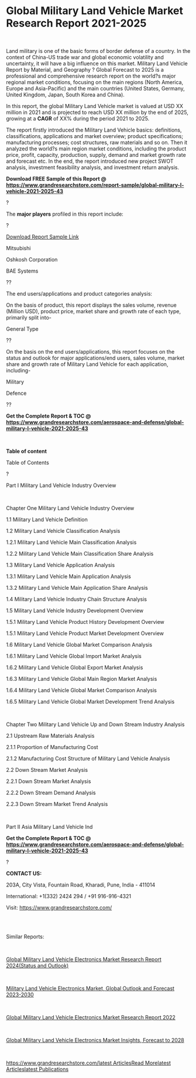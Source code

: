 <h1>Global Military Land Vehicle Market Research Report 2021-2025</h1><br/><p>Land military is one of the basic forms of border defense of a country. In the context of China-US trade war and global economic volatility and uncertainty, it will have a big influence on this market. Military Land Vehicle Report by Material, and Geography ? Global Forecast to 2025 is a professional and comprehensive research report on the world?s major regional market conditions, focusing on the main regions (North America, Europe and Asia-Pacific) and the main countries (United States, Germany, United Kingdom, Japan, South Korea and China).</p>
 
 
 
 <p>In this report, the global Military Land Vehicle market is valued at USD XX million in 2021 and is projected to reach USD XX million by the end of 2025, growing at a <strong>CAGR</strong> of XX% during the period 2021 to 2025.</p>
 
 
 
 <p>The report firstly introduced the Military Land Vehicle basics: definitions, classifications, applications and market overview; product specifications; manufacturing processes; cost structures, raw materials and so on. Then it analyzed the world?s main region market conditions, including the product price, profit, capacity, production, supply, demand and market growth rate and forecast etc. In the end, the report introduced new project SWOT analysis, investment feasibility analysis, and investment return analysis.</p>
 
 
 
 <div><b>Download FREE Sample of this Report @ <a href="https://www.grandresearchstore.com/report-sample/global-military-l-vehicle-2021-2025-43">https://www.grandresearchstore.com/report-sample/global-military-l-vehicle-2021-2025-43</a></b></div>
 
 
 
 <p>? </p>
 
 
 
 <p>The <strong>major players</strong> profiled in this report include:</p>
 
 
 
 <p>? </p>
 
 
 
 <p><a href="https://www.grandresearchstore.com/mr-admin/report-sample/global-military-l-vehicle-2021-2025-43">Download Report Sample Link</a></p>
 
 
 
 <p>Mitsubishi</p>
 
 
 
 <p>Oshkosh Corporation</p>
 
 
 
 <p>BAE Systems</p>
 
 
 
 <p>??</p>
 
 
 
 <p>The end users/applications and product categories analysis:</p>
 
 
 
 <p>On the basis of product, this report displays the sales volume, revenue (Million USD), product price, market share and growth rate of each type, primarily split into-</p>
 
 
 
 <p>General Type</p>
 
 
 
 <p>??</p>
 
 
 
 <p>On the basis on the end users/applications, this report focuses on the status and outlook for major applications/end users, sales volume, market share and growth rate of Military Land Vehicle for each application, including-</p>
 
 
 
 <p>Military</p>
 
 
 
 <p>Defence</p>
 
 
 
 <p>??</p>
 
 
 
 <div><b>Get the Complete Report & TOC @ <a href="https://www.grandresearchstore.com/aerospace-and-defense/global-military-l-vehicle-2021-2025-43">https://www.grandresearchstore.com/aerospace-and-defense/global-military-l-vehicle-2021-2025-43</a></b></div>
 
 
 
 <p><br />
 
 <b>Table of content</b></p>
 
 
 
 <p>Table of Contents<br />
 
 ?<br />
 
 Part I Military Land Vehicle Industry Overview<br />
 
 <br />
 
 Chapter One Military Land Vehicle Industry Overview<br />
 
 1.1 Military Land Vehicle Definition<br />
 
 1.2 Military Land Vehicle Classification Analysis<br />
 
 1.2.1 Military Land Vehicle Main Classification Analysis<br />
 
 1.2.2 Military Land Vehicle Main Classification Share Analysis<br />
 
 1.3 Military Land Vehicle Application Analysis<br />
 
 1.3.1 Military Land Vehicle Main Application Analysis<br />
 
 1.3.2 Military Land Vehicle Main Application Share Analysis<br />
 
 1.4 Military Land Vehicle Industry Chain Structure Analysis<br />
 
 1.5 Military Land Vehicle Industry Development Overview<br />
 
 1.5.1 Military Land Vehicle Product History Development Overview<br />
 
 1.5.1 Military Land Vehicle Product Market Development Overview<br />
 
 1.6 Military Land Vehicle Global Market Comparison Analysis<br />
 
 1.6.1 Military Land Vehicle Global Import Market Analysis<br />
 
 1.6.2 Military Land Vehicle Global Export Market Analysis<br />
 
 1.6.3 Military Land Vehicle Global Main Region Market Analysis<br />
 
 1.6.4 Military Land Vehicle Global Market Comparison Analysis<br />
 
 1.6.5 Military Land Vehicle Global Market Development Trend Analysis<br />
 
 <br />
 
 Chapter Two Military Land Vehicle Up and Down Stream Industry Analysis<br />
 
 2.1 Upstream Raw Materials Analysis<br />
 
 2.1.1 Proportion of Manufacturing Cost<br />
 
 2.1.2 Manufacturing Cost Structure of Military Land Vehicle Analysis<br />
 
 2.2 Down Stream Market Analysis<br />
 
 2.2.1 Down Stream Market Analysis<br />
 
 2.2.2 Down Stream Demand Analysis<br />
 
 2.2.3 Down Stream Market Trend Analysis<br />
 
 <br />
 
 Part II Asia Military Land Vehicle Ind</p>
 
 
 
 <div><b>Get the Complete Report & TOC @ <a href="https://www.grandresearchstore.com/aerospace-and-defense/global-military-l-vehicle-2021-2025-43">https://www.grandresearchstore.com/aerospace-and-defense/global-military-l-vehicle-2021-2025-43</a></b></div>
 
 
 
 <p>? </p>
 
 
 
 <p><b>CONTACT US:</b><br />
 
 203A, City Vista, Fountain Road, Kharadi, Pune, India - 411014<br />
 
 International: +1(332) 2424 294 / +91 916-916-4321<br />
 
 Visit: <a href="https://www.grandresearchstore.com/">https://www.grandresearchstore.com/</a><br />
 
 <br />
 
 <br />
 
 Similar Reports:<br />
 
 <br />
 
 <a href="https://www.grandresearchstore.com/machines/global-military-l-vehicle-electronics-2024-837">Global Military Land Vehicle Electronics Market Research Report 2024(Status and Outlook)</a><br />
 
 <br />
 
 <a href="https://www.grandresearchstore.com/machines/global-military-l-vehicle-electronics-forecast-2023-2030-469">Military Land Vehicle Electronics Market, Global Outlook and Forecast 2023-2030</a><br />
 
 <br />
 
 <a href="https://www.grandresearchstore.com/machines/global-military-l-vehicle-electronics-2022-449">Global Military Land Vehicle Electronics Market Research Report 2022</a><br />
 
 <br />
 
 <a href="https://www.grandresearchstore.com/machines/global-military-l-vehicle-electronics-2028-356">Global Military Land Vehicle Electronics Market Insights, Forecast to 2028</a><br />
 
 <br />
 
 <a href="https://gyeongbokgung.com">https://www.grandresearchstore.com/</a><a href="https://hallyeomaritime.com">latest Articles</a><a href="https://jingwansa.com">Read More</a><a href="https://nguoiviet.jp/">latest Articles</a><a href="https://www.intelmarketresearch.com/">latest Publications</a></p>